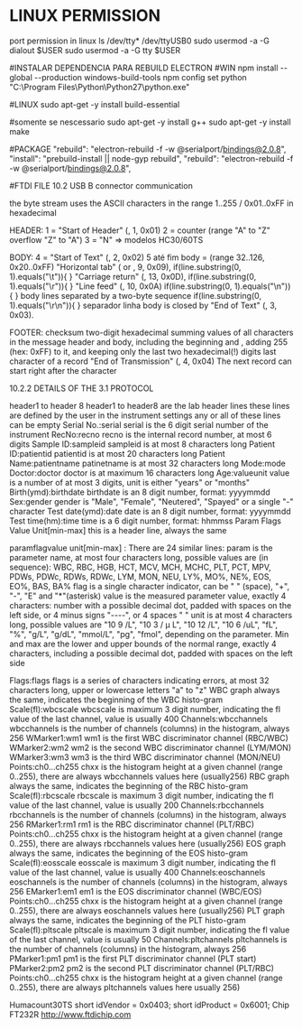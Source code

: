 # LINUX PERMISSION
port permission in linux
ls /dev/tty*
/dev/ttyUSB0
sudo usermod -a -G dialout $USER
sudo usermod -a -G tty $USER

#INSTALAR DEPENDENCIA PARA REBUILD ELECTRON
#WIN
npm install --global --production windows-build-tools
npm config set python "C:\\Program Files\\Python\\Python27\\python.exe"

#LINUX
sudo apt-get -y install build-essential

#somente se nescessario
sudo apt-get -y install g++
sudo apt-get -y install make


#PACKAGE
"rebuild": "electron-rebuild -f -w @serialport/bindings@2.0.8",
"install": "prebuild-install || node-gyp rebuild",
"rebuild": "electron-rebuild -f -w @serialport/bindings@2.0.8",




#FTDI FILE
10.2  USB B connector communication

the byte stream uses the ASCII characters in the range 1..255 / 0x01..0xFF in hexadecimal

HEADER:
1 = "Start of Header" (<SOH>, 1,  0x01)
2 = counter (range "A" to "Z" overflow "Z" to "A")
3 = "N" => modelos HC30/60TS


BODY:
4 = "Start of Text" (<STX>, 2, 0x02)
5 até fim body = (range 32..126,  0x20..0xFF)
	"Horizontal  tab"  (<HT>  or  <TAB>,  9,  0x09),	if(line.substring(0, 1).equals("\t")){ }
	"Carriage  return"  (<CR>, 13,  0x0D),  			if(line.substring(0, 1).equals("\r")){ }
	"Line  feed"  (<LF>,  10,  0x0A)					if(line.substring(0, 1).equals("\n")){ }
body lines separated by a two-byte sequence <CR><LF>    if(line.substring(0, 1).equals("\r\n")){ } separador linha
body is closed by "End of Text" (<ETX>, 3, 0x03).


FOOTER:
checksum  two-digit hexadecimal summing values of all characters in the message header and body, including the beginning <SOT> and <ETX>, adding 255 (hex: 0xFF) to it, and keeping only the last two hexadecimal(!) digits
last character of a record "End of Transmission" (<EOT>, 4, 0x04)
The next record can start right after the <EOT> character



10.2.2   DETAILS OF THE 3.1 PROTOCOL

header1 to header 8 header1 to header8 are the lab header lines these lines are defined by the user in the instrument settings any or all of these lines can be empty
Serial No.:<HT>serial serial is the 6 digit serial number of the instrument
RecNo:<HT>recno  recno is the internal record number, at most 6 digits
Sample ID:<HT>sampleid sampleid is at most 8 characters long
Patient ID:<HT>patientid patientid is at most 20 characters long
Patient Name:<HT>patientname   patinetname is at most 32 characters long
Mode:<HT>mode  
Doctor:<HT>doctor doctor is at maximum 16 characters long
Age:<HT>value<HT>unit value is a number of at most 3 digits, unit is either "years" or "months" 
Birth(ymd):<HT>birthdate birthdate is an 8 digit number, format: yyyymmdd
Sex:<HT>gender gender is "Male", "Female", "Neutered", "Spayed" or a single "-" character
Test date(ymd):<HT>date date is an 8 digit number, format: yyyymmdd
Test time(hm):<HT>time time is a 6 digit number, format: hhmmss
Param<HT> Flags<HT> Value<HT>  Unit<HT>[min-max] this is a header line, always the same


param<HT>flag<HT>value<HT> unit<HT>[min-max] : 
There are 24 similar lines:
param is the parameter name, at most four characters long, 
possible values are (in sequence): WBC, RBC, HGB, HCT, MCV, 
MCH, MCHC, PLT, PCT, MPV, PDWs, PDWc, RDWs, RDWc, 
LYM, MON, NEU, LY%, MO%, NE%, EOS, EO%, BAS, BA%
flag is a single character indicator, can be " " (space), "+", "-", 
"E" and "*"(asterisk) value is the measured parameter value, 
exactly 4 characters: number with a possible decimal dot, 
padded with spaces on the left side, or 4 minus signs "----", 
or 4 spaces " " unit is at most 4 characters long, possible 
values are "10 9 /L", "10 3 / μ L", "10 12 /L", "10 6 /uL", "fL", "%", "g/L", "g/dL", "mmol/L", "pg", "fmol", depending on the 
parameter. Min and max are the lower and upper bounds of 
the normal range, exactly 4 characters, including a possible 
decimal dot, padded with spaces on the left side



Flags:<HT>flags flags is a series of characters indicating errors, at most 32 characters long, upper or lowercase letters "a" to "z"
WBC graph  always the same, indicates the beginning of the WBC histo-gram
Scale(fl):<HT>wbcscale  wbcscale is maximum 3 digit number, indicating the fl value of the last channel, value is usually 400
Channels:<HT>wbcchannels  wbcchannels is the number of channels (columns) in the histogram, always 256
WMarker1:<HT>wm1  wm1 is the first WBC discriminator channel (RBC/WBC)
WMarker2:<HT>wm2  wm2 is the second WBC discriminator channel (LYM/MON)
WMarker3:<HT>wm3  wm3 is the third WBC discriminator channel (MON/NEU)
Points:<HT>ch0<HT>...<HT>ch255 chxx is the histogram height at a given channel (range 0..255), there are always wbcchannels values here (usually256)
RBC graph always the same, indicates the beginning of the RBC histo-gram
Scale(fl):<HT>rbcscale  rbcscale is maximum 3 digit number, indicating the fl value of the last channel, value is usually 200
Channels:<HT>rbcchannels rbcchannels is the number of channels (columns) in the histogram, always 256
RMarker1:<HT>rm1  rm1 is the RBC discriminator channel (PLT/RBC)
Points:<HT>ch0<HT>...<HT>ch255 chxx is the histogram height at a given channel (range 0..255), there are always rbcchannels values here (usually256)
EOS graph always the same, indicates the beginning of the EOS histo-gram
Scale(fl):<HT>eosscale  eosscale is maximum 3 digit number, indicating the fl value of the last channel, value is usually 400
Channels:<HT>eoschannels  eoschannels is the number of channels (columns) in the histogram, always 256
EMarker1:<HT>em1  em1 is the EOS discriminator channel (WBC/EOS) 
Points:<HT>ch0<HT>...<HT>ch255 chxx is the histogram height at a given channel (range 0..255), there are always eoschannels values here (usually256)
PLT graph always the same, indicates the beginning of the PLT histo-gram
Scale(fl):<HT>pltscale pltscale is maximum 3 digit number, indicating the fl value of the last channel, value is usually 50
Channels:<HT>pltchannels pltchannels is the number of channels (columns) in the histogram, always 256
PMarker1:<HT>pm1 pm1 is the first PLT discriminator channel (PLT start)
PMarker2:<HT>pm2  pm2 is the second PLT discriminator channel (PLT/RBC)
Points:<HT>ch0<HT>...<HT>ch255 chxx is the histogram height at a given channel (range 0..255), there are always pltchannels values here usually 256)




Humacount30TS
short idVendor = 0x0403;
short idProduct = 0x6001;
Chip FT232R
http://www.ftdichip.com

